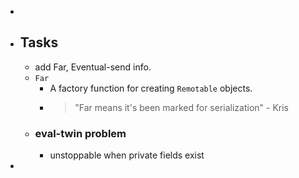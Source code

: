 -
- ## Tasks
	- add Far, Eventual-send info.
	- `Far`
		- A factory function for creating `Remotable` objects.
		- > "Far means it's been marked for serialization" - Kris
	- ### eval-twin problem
		- unstoppable when private fields exist
-